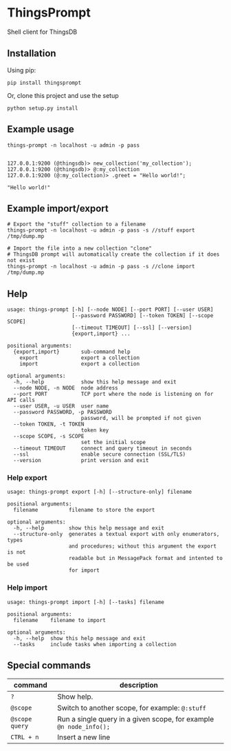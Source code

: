 # ThingsPrompt

Shell client for ThingsDB


## Installation

Using pip:

```shell
pip install thingsprompt
```

Or, clone this project and use the setup

```shell
python setup.py install
```

## Example usage

```shell
things-prompt -n localhost -u admin -p pass


127.0.0.1:9200 (@thingsdb)> new_collection('my_collection');
127.0.0.1:9200 (@thingsdb)> @:my_collection
127.0.0.1:9200 (@:my_collection)> .greet = "Hello world!";

"Hello world!"
```

## Example import/export

```shell
# Export the "stuff" collection to a filename
things-prompt -n localhost -u admin -p pass -s //stuff export /tmp/dump.mp

# Import the file into a new collection "clone"
# ThingsDB prompt will automatically create the collection if it does not exist
things-prompt -n localhost -u admin -p pass -s //clone import /tmp/dump.mp
```

## Help

```
usage: things-prompt [-h] [--node NODE] [--port PORT] [--user USER]
                     [--password PASSWORD] [--token TOKEN] [--scope SCOPE]
                     [--timeout TIMEOUT] [--ssl] [--version]
                     {export,import} ...

positional arguments:
  {export,import}       sub-command help
    export              export a collection
    import              export a collection

optional arguments:
  -h, --help            show this help message and exit
  --node NODE, -n NODE  node address
  --port PORT           TCP port where the node is listening on for API calls
  --user USER, -u USER  user name
  --password PASSWORD, -p PASSWORD
                        password, will be prompted if not given
  --token TOKEN, -t TOKEN
                        token key
  --scope SCOPE, -s SCOPE
                        set the initial scope
  --timeout TIMEOUT     connect and query timeout in seconds
  --ssl                 enable secure connection (SSL/TLS)
  --version             print version and exit
```
### Help export

```
usage: things-prompt export [-h] [--structure-only] filename

positional arguments:
  filename          filename to store the export

optional arguments:
  -h, --help        show this help message and exit
  --structure-only  generates a textual export with only enumerators, types
                    and procedures; without this argument the export is not
                    readable but in MessagePack format and intented to be used
                    for import
```

### Help import

```
usage: things-prompt import [-h] [--tasks] filename

positional arguments:
  filename    filename to import

optional arguments:
  -h, --help  show this help message and exit
  --tasks     include tasks when importing a collection
```

## Special commands

command        | description
---------------|----------------------
`?`            | Show help.
`@scope`       | Switch to another scope, for example: `@:stuff`
`@scope query` | Run a single query in a given scope, for example `@n node_info();`
`CTRL + n`     | Insert a new line